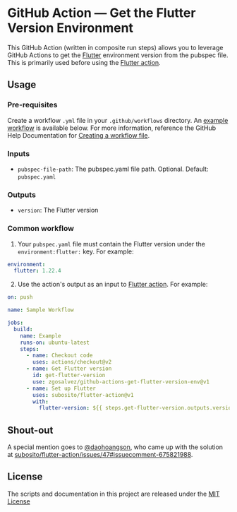 # GitHub Action — Get the Flutter Version Environment

This GitHub Action (written in composite run steps) allows you to leverage GitHub Actions to get the [Flutter](https://flutter.dev) environment version from the pubspec file. This is primarily used before using the [Flutter action](https://github.com/marketplace/actions/flutter-action).

## Usage
### Pre-requisites
Create a workflow `.yml` file in your `.github/workflows` directory. An [example workflow](#example-workflow---create-a-release) is available below. For more information, reference the GitHub Help Documentation for [Creating a workflow file](https://help.github.com/en/articles/configuring-a-workflow#creating-a-workflow-file).

### Inputs
* `pubspec-file-path`: The pubspec.yaml file path. Optional. Default: `pubspec.yaml`

### Outputs
* `version`: The Flutter version

### Common workflow

1. Your `pubspec.yaml` file must contain the Flutter version under the `environment:flutter:` key. For example:
```yaml
environment:
  flutter: 1.22.4
```
2. Use the action's output as an input to [Flutter action](https://github.com/marketplace/actions/flutter-action). For example:
```yaml
on: push

name: Sample Workflow

jobs:
  build:
    name: Example
    runs-on: ubuntu-latest
    steps:
      - name: Checkout code
        uses: actions/checkout@v2
      - name: Get Flutter version
        id: get-flutter-version
        use: zgosalvez/github-actions-get-flutter-version-env@v1
      - name: Set up Flutter
        uses: subosito/flutter-action@v1
        with:
          flutter-version: ${{ steps.get-flutter-version.outputs.version }}
```

## Shout-out
A special mention goes to [@daohoangson](https://github.com/daohoangson), who came up with the solution at [subosito/flutter-action/issues/47#issuecomment-675821988](https://github.com/subosito/flutter-action/issues/47#issuecomment-675821988).

## License
The scripts and documentation in this project are released under the [MIT License](LICENSE)